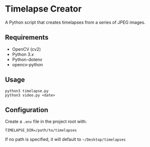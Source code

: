 # Timelapse Creator

A Python script that creates timelapses from a series of JPEG images.

## Requirements
- OpenCV (cv2)
- Python 3.x
- Python-dotenv
- opencv-python

## Usage

```
python3 timelapse.py
python3 video.py <date>
```

## Configuration

Create a `.env` file in the project root with:

```
TIMELAPSE_DIR=/path/to/timelapses
```

If no path is specified, it will default to `~/Desktop/timelapses`
